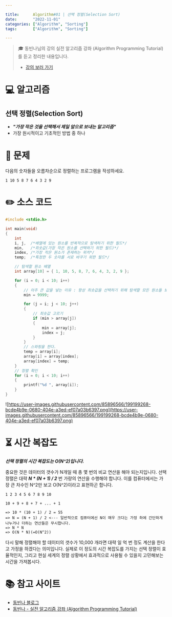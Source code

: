 ```yaml
---

title:      Algorithm#01 | 선택 정렬(Selection Sort)
date:       "2022-11-01"
categories: ["Algorithm", "Sorting"]
tags:       ["Algorithm", "Sorting"]

---
```


> 🎓 동빈나님의 강의 실전 알고리즘 강좌 (Algorithm Programming Tutorial)를 듣고 정리한 내용입니다.
> 
> - [강의 보러 가기](https://www.youtube.com/playlist?list=PLRx0vPvlEmdDHxCvAQS1_6XV4deOwfVrz)

# 💻 알고리즘

## 선택 정렬(Selection Sort)

- ***"가장 작은 것을 선택해서 제일 앞으로 보내는 알고리즘"***
- 가장 원시적이고 기초적인 방법 중 하나

# 📝 문제

다음의 숫자들을 오름차순으로 정렬하는 프로그램을 작성하세요.

```
1 10 5 8 7 6 4 3 2 9
```

# ✏️ 소스 코드

```cpp
#include <stdio.h>

int main(void)
{
	int
	i, j,  /*배열에 있는 원소를 반복적으로 탐색하기 위한 필드*/
	min,   /*최솟값(가장 작은 원소를 선택하기 위한 필드)*/
	index, /*가장 작은 원소가 존재하는 위치*/
	temp;  /*특정한 두 숫자를 서로 바꾸기 위한 필드*/

	// 탐색할 원소 배열
	int array[10] = { 1, 10, 5, 8, 7, 6, 4, 3, 2, 9 };

	for (i = 0; i < 10; i++)
	{
		// 아주 큰 값을 넣는 이유 : 항상 최솟값을 선택하기 위해 탐색할 모든 원소들 보다 커야한다.
		min = 9999;

		for (j = i; j < 10; j++)
		{
			// 최솟값 고르기
			if (min > array[j])
			{
				min = array[j];
				index = j;
			}
		}
		// 스와핑을 한다.
		temp = array[i];
		array[i] = array[index];
		array[index] = temp;
	}
	// 정렬 확인
	for (i = 0; i < 10; i++)
	{
		printf("%d ", array[i]);
	}
}

```

![https://user-images.githubusercontent.com/85896566/199199268-bcde4b9e-0680-404e-a3ed-ef07a03b6397.png](https://user-images.githubusercontent.com/85896566/199199268-bcde4b9e-0680-404e-a3ed-ef07a03b6397.png)

# ⏳ 시간 복잡도

***선택 정렬의 시간 복잡도는 O(N^2)입니다.***

중요한 것은 데이터의 갯수가 N개일 때 총 몇 번의 비교 연산을 해야 되는지입니다. 선택 정렬은 대략 ***N * (N + 1) / 2*** 번 가량의 연산을 수행해야 합니다. 이를 컴퓨터에서는 가장 큰 차수인 N^2만 보고 O(N^2)이라고 표현하곤 합니다.

```
1 2 3 4 5 6 7 8 9 10

10 + 9 + 8 + 7 + ... + 1

=> 10 * (10 + 1) / 2 = 55
=> N = (N + 1) / 2 <--- 일반적으로 컴퓨터에선 N이 매우 크다는 가정 하에 간단하게 나누거나 더하는 연산들은 무시합니다.
=> N * N
=> O(N * N)(=O(N^2))

```

다시 말해 정렬해야 할 데이터의 갯수가 10,000 개라면 대략 일 억 번 정도 계산을 한다고 가정을 하겠다는 의미입니다. 실제로 이 정도의 시간 복잡도를 가지는 선택 정렬이 효율적인지, 그리고 현실 세계의 정렬 상황에서 효과적으로 사용될 수 있을지 고민해보는 시간을 가져봅시다.

# 📚 참고 사이트

- [동빈나 블로그](https://blog.naver.com/ndb796/221226800661)
- [동빈나 - 실전 알고리즘 강좌 (Algorithm Programming Tutorial)](https://youtu.be/8ZiSzteFRYc)